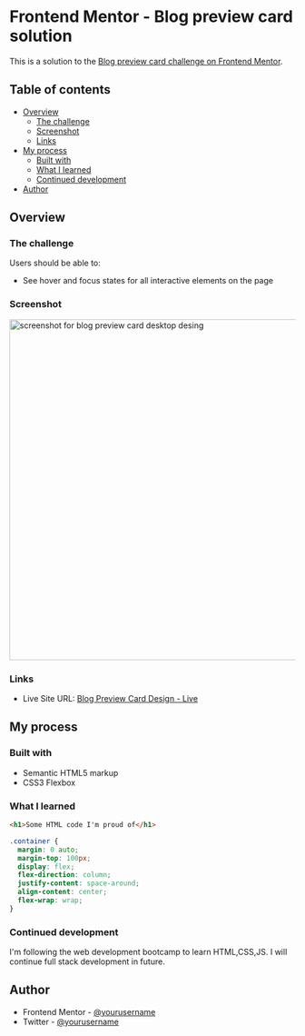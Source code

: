 # Frontend Mentor - Blog preview card solution

This is a solution to the [Blog preview card challenge on Frontend Mentor](https://www.frontendmentor.io/challenges/blog-preview-card-ckPaj01IcS).

## Table of contents

- [Overview](#overview)
  - [The challenge](#the-challenge)
  - [Screenshot](#screenshot)
  - [Links](#links)
- [My process](#my-process)
  - [Built with](#built-with)
  - [What I learned](#what-i-learned)
  - [Continued development](#continued-development)
- [Author](#author)

## Overview

### The challenge

Users should be able to:

- See hover and focus states for all interactive elements on the page

### Screenshot

<img width="600" alt="screenshot for blog preview card desktop desing" src="">

### Links

- Live Site URL: [Blog Preview Card Design - Live](https://blog-preview-card-seven-iota.vercel.app/)

## My process

### Built with

- Semantic HTML5 markup
- CSS3 Flexbox

### What I learned

```html
<h1>Some HTML code I'm proud of</h1>
```

```css
.container {
  margin: 0 auto;
  margin-top: 100px;
  display: flex;
  flex-direction: column;
  justify-content: space-around;
  align-content: center;
  flex-wrap: wrap;
}
```

### Continued development

I'm following the web development bootcamp to learn HTML,CSS,JS. I will continue full stack development in future.

## Author

- Frontend Mentor - [@yourusername](https://www.frontendmentor.io/profile/FCimendere)
- Twitter - [@yourusername](https://twitter.com/fly_pixie)
